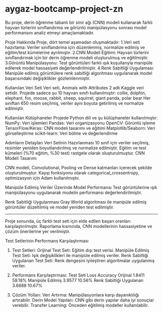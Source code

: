 # aygaz-bootcamp-project-zn
Bu proje, derin öğrenme tabanlı bir sinir ağı (CNN) modeli kullanarak farklı hayvan türlerini sınıflandırma ve görüntü manipülasyonu sonrası model performansını analiz etmeyi amaçlamaktadır.

Proje Hakkında
Proje, dört temel aşamadan oluşmaktadır:
1.Veri seti hazırlama: Veriler sınıflandırma için düzenlenmiş, normalize edilmiş ve eğitim/test kümelerine ayrılmıştır.
2.CNN Modeli Eğitimi: Hayvan türlerini sınıflandırmak için bir derin öğrenme modeli oluşturulmuş ve eğitilmiştir.
3.Görüntü Manipülasyonu: Test görüntüleri farklı ışık koşullarıyla manipüle edilerek model hassasiyeti değerlendirilmiştir.
4.Renk Sabitliği Uygulaması: Manipüle edilmiş görüntülere renk sabitliği algoritması uygulanarak model başarısındaki değişiklikler gözlemlenmiştir.

Kullanılan Veri Seti
Veri seti, Animals with Attributes 2 adlı Kaggle veri setidir.
Projede sadece şu 10 hayvan sınıfı kullanılmıştır:
collie, dolphin, elephant, fox, moose, rabbit, sheep, squirrel, giant panda, polar bear
Her sınıftan 650 resim seçilmiş, veriler aynı boyuta getirilmiş ve normalize edilmiştir.

Kullanılan Kütüphaneler
Projede Python dili ve şu kütüphaneler kullanılmıştır:
NumPy: Veri işlemleri
Pandas: Veri organizasyonu
OpenCV: Görüntü işleme
TensorFlow/Keras: CNN modeli tasarımı ve eğitimi
Matplotlib/Seaborn: Veri görselleştirme
scikit-learn: Veri bölme ve değerlendirme

Adımların Detayları
Veri Setinin Hazırlanması
10 sınıf için veriler seçilmiş, resimler yeniden boyutlandırılmış ve normalize edilmiştir.
Eğitim ve test kümeleri (%70 eğitim, %30 test) rastgele olarak oluşturulmuştur.
CNN Modeli Tasarımı

CNN modeli, Convolutional, Pooling ve Dense katmanları içerecek şekilde oluşturulmuştur.
Kayıp fonksiyonu olarak categorical_crossentropy, optimizasyon için Adam kullanılmıştır.

Manipüle Edilmiş Veriler Üzerinde Model Performansı
Test görüntülerine ışık manipülasyonu uygulanarak modelin performansı değerlendirilmiştir.

Renk Sabitliği Uygulanması
Gray World algoritması ile manipüle edilmiş görüntüler düzeltilmiş ve model yeniden test edilmiştir.

----------
Proje sonunda, üç farklı test seti için elde edilen başarı oranları karşılaştırılmıştır. Raporlama kısmında, CNN modellerinin hassasiyetine ve çözüm önerilerine yer verilmiştir.

Test Setlerinin Performans Karşılaştırması

1. Test Setleri:
Orijinal Test Seti: Eğitim dışı test verisi.
Manipüle Edilmiş Test Seti: Işık değişiklikleri ile manipüle edilmiş veriler.
Renk Sabitliği Uygulanan Test Seti: Renk dengesini iyileştiren algoritmalar uygulanmış veriler.

2. Performans Karşılaştırması:
Test Seti	                 Loss	     Accuracy
Orijinal	                1.8411	   59.18%
Manipüle Edilmiş	        3.9577	   10.56%
Renk Sabitliği Uygulanan	3.6888	   10.67%

3. Çözüm Yolları:
Veri Artırma: Manipülasyonlara karşı dayanıklılığı artırabilir.
Derin Model Yapıları: CNN gibi derin yapılar daha iyi sonuçlar verebilir.
Transfer Learning: Önceden eğitilmiş modeller kullanılabilir.
